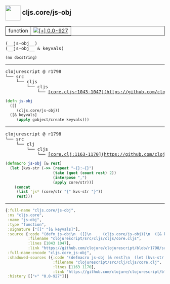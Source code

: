 ## <img width="48px" valign="middle" src="http://i.imgur.com/Hi20huC.png"> cljs.core/js-obj

 <table border="1">
<tr>
<td>function</td>
<td><a href="https://github.com/cljsinfo/api-refs/tree/0.0-927"><img valign="middle" alt="[+] 0.0-927" src="https://img.shields.io/badge/+-0.0--927-lightgrey.svg"></a> </td>
</tr>
</table>

 <samp>
(__js-obj__)<br>
(__js-obj__ & keyvals)<br>
</samp>

```
(no docstring)
```

---

 <pre>
clojurescript @ r1798
└── src
    └── cljs
        └── cljs
            └── <ins>[core.cljs:1043-1047](https://github.com/clojure/clojurescript/blob/r1798/src/cljs/cljs/core.cljs#L1043-L1047)</ins>
</pre>

```clj
(defn js-obj
  ([]
     (cljs.core/js-obj))
  ([& keyvals]
     (apply gobject/create keyvals)))
```


---

 <pre>
clojurescript @ r1798
└── src
    └── clj
        └── cljs
            └── <ins>[core.clj:1163-1170](https://github.com/clojure/clojurescript/blob/r1798/src/clj/cljs/core.clj#L1163-L1170)</ins>
</pre>

```clj
(defmacro js-obj [& rest]
  (let [kvs-str (->> (repeat "~{}:~{}")
                     (take (quot (count rest) 2))
                     (interpose ",")
                     (apply core/str))]
    (concat
     (list 'js* (core/str "{" kvs-str "}"))
     rest)))
```

---

```clj
{:full-name "cljs.core/js-obj",
 :ns "cljs.core",
 :name "js-obj",
 :type "function",
 :signature ["[]" "[& keyvals]"],
 :source {:code "(defn js-obj\n  ([]\n     (cljs.core/js-obj))\n  ([& keyvals]\n     (apply gobject/create keyvals)))",
          :filename "clojurescript/src/cljs/cljs/core.cljs",
          :lines [1043 1047],
          :link "https://github.com/clojure/clojurescript/blob/r1798/src/cljs/cljs/core.cljs#L1043-L1047"},
 :full-name-encode "cljs.core_js-obj",
 :shadowed-sources ({:code "(defmacro js-obj [& rest]\n  (let [kvs-str (->> (repeat \"~{}:~{}\")\n                     (take (quot (count rest) 2))\n                     (interpose \",\")\n                     (apply core/str))]\n    (concat\n     (list 'js* (core/str \"{\" kvs-str \"}\"))\n     rest)))",
                     :filename "clojurescript/src/clj/cljs/core.clj",
                     :lines [1163 1170],
                     :link "https://github.com/clojure/clojurescript/blob/r1798/src/clj/cljs/core.clj#L1163-L1170"}),
 :history [["+" "0.0-927"]]}

```
